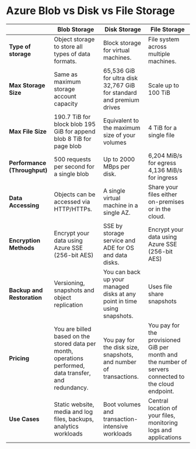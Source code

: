 # Azure Blob vs Disk vs File Storage

|                              | **Blob Storage**                                             | **Disk Storage**                                             | **File Storage**                                             |
| ---------------------------- | ------------------------------------------------------------ | ------------------------------------------------------------ | ------------------------------------------------------------ |
| **Type of storage**          | Object storage to store all types of data formats.           | Block storage for virtual machines.                          | File system across multiple machines.                        |
| **Max Storage Size**         | Same as maximum storage account capacity                     | 65,536 GiB for ultra disk 32,767 GiB for standard and premium drives | Scale up to 100 TiB                                          |
| **Max File Size**            | 190.7 TiB for block blob 195 GiB for append blob 8 TiB for page blob | Equivalent to the maximum size of your volumes               | 4 TiB for a single file                                      |
| **Performance (Throughput)** | 500 requests per second for a single blob                    | Up to 2000 MBps per disk.                                    | 6,204 MiB/s for egress 4,136 MiB/s for ingress               |
| **Data Accessing**           | Objects can be accessed via HTTP/HTTPs.                      | A single virtual machine in a single AZ.                     | Share your files either on-premises or in the cloud.         |
| **Encryption Methods**       | Encrypt your data using Azure SSE (256-bit AES)              | SSE by storage service and ADE for OS and data disks.        | Encrypt your data using Azure SSE (256-bit AES)              |
| **Backup and Restoration**   | Versioning, snapshots and object replication                 | You can back up your managed disks at any point in time using snapshots. | Uses file share snapshots                                    |
| **Pricing**                  | You are billed based on the stored data per month, operations performed, data transfer, and redundancy. | You pay for the disk size, snapshots, and number of transactions. | You pay for the provisioned GiB per month and the number of servers connected to the cloud endpoint. |
| **Use Cases**                | Static website, media and log files, backups, analytics workloads | Boot volumes and transaction-intensive workloads             | Central location of your files, monitoring logs and applications |